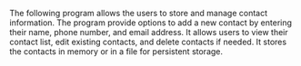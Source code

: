 The following program allows the users to store and manage contact information. 
The program provide options to add a new contact by entering their name, phone number, and email address. 
It allows users to view their contact list, edit existing contacts, and delete contacts if needed.
It stores the contacts in memory or in a file for persistent storage.
